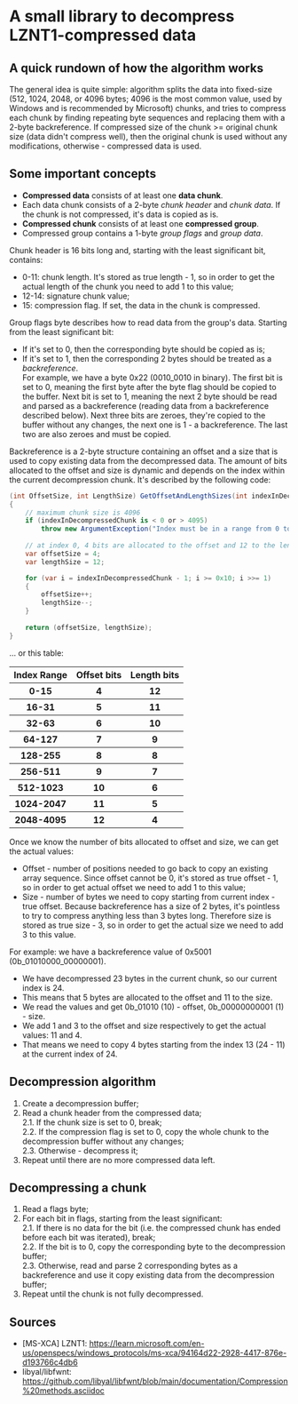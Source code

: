 ﻿# A small library to decompress LZNT1-compressed data

## A quick rundown of how the algorithm works
The general idea is quite simple: algorithm splits the data into fixed-size (512, 1024, 2048, or 4096 bytes; 4096 is the most common value, used by Windows and is recommended by Microsoft) chunks, and tries to compress each chunk by finding repeating byte sequences and replacing them with a 2-byte backreference. If compressed size of the chunk >= original chunk size (data didn't compress well), then the original chunk is used without any modifications, otherwise - compressed data is used.

## Some important concepts
* **Compressed data** consists of at least one **data chunk**. 
* Each data chunk consists of a 2-byte _chunk header_ and _chunk data_. If the chunk is not compressed, it's data is copied as is.
* **Compressed chunk** consists of at least one **compressed group**.
* Compressed group contains a 1-byte _group flags_ and _group data_.

Chunk header is 16 bits long and, starting with the least significant bit, contains:
* 0-11: chunk length. It's stored as true length - 1, so in order to get the actual length of the chunk you need to add 1 to this value;
* 12-14: signature chunk value;
* 15: compression flag. If set, the data in the chunk is compressed.

Group flags byte describes how to read data from the group's data. Starting from the least significant bit:
* If it's set to 0, then the corresponding byte should be copied as is;
* If it's set to 1, then the corresponding 2 bytes should be treated as a _backreference_.
<br>For example, we have a byte 0x22 (0010_0010 in binary). The first bit is set to 0, meaning the first byte after the byte flag should be copied to the buffer. Next bit is set to 1, meaning the next 2 byte should be read and parsed as a backreference (reading data from a backreference described below). Next three bits are zeroes, they're copied to the buffer without any changes, the next one is 1 - a backreference. The last two are also zeroes and must be copied.

Backreference is a 2-byte structure containing an offset and a size that is used to copy existing data from the decompressed data. The amount of bits allocated to the offset and size is dynamic and depends on the index within the current decompression chunk. It's described by the following code:
```C#
(int OffsetSize, int LengthSize) GetOffsetAndLengthSizes(int indexInDecompressedChunk)
{
    // maximum chunk size is 4096
    if (indexInDecompressedChunk is < 0 or > 4095)
        throw new ArgumentException("Index must be in a range from 0 to 4095"); 
    
    // at index 0, 4 bits are allocated to the offset and 12 to the length
    var offsetSize = 4;
    var lengthSize = 12;

    for (var i = indexInDecompressedChunk - 1; i >= 0x10; i >>= 1)
    {
        offsetSize++;
        lengthSize--;
    }
        
    return (offsetSize, lengthSize);
}
```
... or this table:
<table>
    <tr>
        <th>Index Range</th>
        <th>Offset bits</th>
        <th>Length bits</th>
    </tr>
    <tr>
        <th>0-15</th>
        <th>4</th>
        <th>12</th>
    </tr>
    <tr>
        <th>16-31</th>
        <th>5</th>
        <th>11</th>
    </tr>
    <tr>
        <th>32-63</th>
        <th>6</th>
        <th>10</th>
    </tr>
    <tr>
        <th>64-127</th>
        <th>7</th>
        <th>9</th>
    </tr>
    <tr>
        <th>128-255</th>
        <th>8</th>
        <th>8</th>
    </tr>
    <tr>
        <th>256-511</th>
        <th>9</th>
        <th>7</th>
    </tr>
    <tr>
        <th>512-1023</th>
        <th>10</th>
        <th>6</th>
    </tr>
    <tr>
        <th>1024-2047</th>
        <th>11</th>
        <th>5</th>
    </tr>
    <tr>
        <th>2048-4095</th>
        <th>12</th>
        <th>4</th>
    </tr>
</table>

Once we know the number of bits allocated to offset and size, we can get the actual values:
* Offset - number of positions needed to go back to copy an existing array sequence. Since offset cannot be 0, it's stored as true offset - 1, so in order to get actual offset we need to add 1 to this value;
* Size - number of bytes we need to copy starting from current index - true offset. Because backreference has a size of 2 bytes, it's pointless to try to compress anything less than 3 bytes long. Therefore size is stored as true size - 3, so in order to get the actual size we need to add 3 to this value.

For example: we have a backreference value of 0x5001 (0b_01010000_00000001). 
* We have decompressed 23 bytes in the current chunk, so our current index is 24. 
* This means that 5 bytes are allocated to the offset and 11 to the size. 
* We read the values and get 0b_01010 (10) - offset, 0b_00000000001 (1) - size.
* We add 1 and 3 to the offset and size respectively to get the actual values: 11 and 4.
* That means we need to copy 4 bytes starting from the index 13 (24 - 11) at the current index of 24.

## Decompression algorithm
1. Create a decompression buffer;
2. Read a chunk header from the compressed data;
<br> 2.1. If the chunk size is set to 0, break;
<br> 2.2. If the compression flag is set to 0, copy the whole chunk to the decompression buffer without any changes;
<br> 2.3. Otherwise - decompress it;
3. Repeat until there are no more compressed data left.

## Decompressing a chunk
1. Read a flags byte;
2. For each bit in flags, starting from the least significant:
<br>2.1. If there is no data for the bit (i.e. the compressed chunk has ended before each bit was iterated), break;
<br>2.2. If the bit is to 0, copy the corresponding byte to the decompression buffer;
<br>2.3. Otherwise, read and parse 2 corresponding bytes as a backreference and use it copy existing data from the decompression buffer;
3. Repeat until the chunk is not fully decompressed.

## Sources
* [MS-XCA] LZNT1: https://learn.microsoft.com/en-us/openspecs/windows_protocols/ms-xca/94164d22-2928-4417-876e-d193766c4db6
* libyal/libfwnt: https://github.com/libyal/libfwnt/blob/main/documentation/Compression%20methods.asciidoc